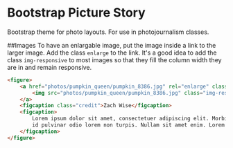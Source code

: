 Bootstrap Picture Story
=====================

Bootstrap theme for photo layouts. For use in photojournalism classes.

##Images
To have an enlargable image, put the image inside a link to the larger image. Add the class `enlarge` to the link. 
It's a good idea to add the class `img-responsive` to most images so that they fill the column width they are in and remain responsive.
```html
<figure>
	<a href="photos/pumpkin_queen/pumpkin_8386.jpg" rel="enlarge" class="enlarge">
		<img src="photos/pumpkin_queen/pumpkin_8386.jpg" class="img-responsive">
	</a>
	<figcaption class="credit">Zach Wise</figcaption>
	<figcaption>
		Lorem ipsum dolor sit amet, consectetuer adipiscing elit. Morbi commodo, ipsum sed pharetra gravida, orci magna rhoncus neque, 
		id pulvinar odio lorem non turpis. Nullam sit amet enim. Lorem ipsum dolor sit amet, consectetuer adipiscing elit.
	</figcaption>
</figure>
```
